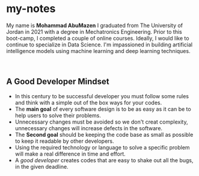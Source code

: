 # my-notes



My name is **Mohammad AbuMazen** I graduated from The University of Jordan in 2021 with a degree in Mechatronics Engineering. Prior to this boot-camp, I completed a couple of online courses. Ideally, I would like to continue to specialize in Data Science. I'm impassioned in building artificial intelligence models using machine learning and deep learning techniques.  


&nbsp;


## A Good Developer Mindset  

 - In this century to be successful developer you must follow some rules and think with a simple out of the box ways for your codes.
 - The **main goal** of every software design is to be as easy as it can be to help users to solve their problems.
 - Unnecessary changes must be avoided so we don't creat complexity, unnecessary changes will increase defects in the software. 
 - The **Second goal** should be keeping the code base as small as possible to keep it readable by other developers.
 - Using the required technology or language to solve a specific problem will make a real difference in time and effort.
 - A *good developer* creates codes that are easy to shake out all the bugs, in the given deadline.


